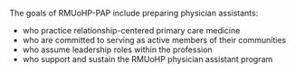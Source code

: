 The goals of RMUoHP-PAP include preparing physician assistants:

- who practice relationship-centered primary care medicine
- who are committed to serving as active members of their communities
- who assume leadership roles within the profession
- who support and sustain the RMUoHP physician assistant program 


